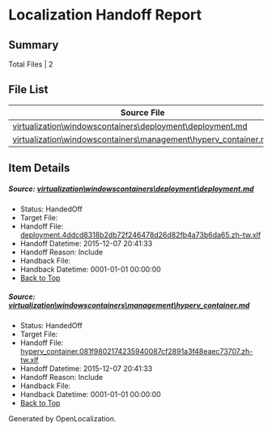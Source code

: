 # <a name='report-top'></a> Localization Handoff Report

## Summary
 Total Files | 2

## File List
 Source File | Status | Details 
 ----------- | ------ | ------- 
 [virtualization\windowscontainers\deployment\deployment.md](https://github.com/Microsoft/Virtualization-Documentation-Private/blob/e3a45526ac31f2303c662454dd2486dbea883da2/virtualization/windowscontainers/deployment/deployment.md) | HandedOff | [Details](#f8299eb5b51a0611510bc0aaebec04f707b6359a195)
 [virtualization\windowscontainers\management\hyperv_container.md](https://github.com/Microsoft/Virtualization-Documentation-Private/blob/e3a45526ac31f2303c662454dd2486dbea883da2/virtualization/windowscontainers/management/hyperv_container.md) | HandedOff | [Details](#e3467d95ff42cd306cabf383d6a45da5d18c996c204)

## Item Details
##### <a name='f8299eb5b51a0611510bc0aaebec04f707b6359a195'></a> Source: [virtualization\windowscontainers\deployment\deployment.md](https://github.com/Microsoft/Virtualization-Documentation-Private/blob/e3a45526ac31f2303c662454dd2486dbea883da2/virtualization/windowscontainers/deployment/deployment.md)
* Status: HandedOff
* Target File: 
* Handoff File: [deployment.4ddcd8318b2db72f246478d26d82fb4a73b6da65.zh-tw.xlf](https://github.com/Microsoft/Virtualization-Documentation-Private.handoff/blob/f7809901f8b1b1adca473d3955152b2baf5021ec/ol-handoff/Microsoft/Virtualization-Documentation-Private.zh-tw/live/deployment.4ddcd8318b2db72f246478d26d82fb4a73b6da65.zh-tw.xlf)
* Handoff Datetime: 2015-12-07 20:41:33
* Handoff Reason: Include
* Handback File: 
* Handback Datetime: 0001-01-01 00:00:00
* [Back to Top](#report-top)

##### <a name='e3467d95ff42cd306cabf383d6a45da5d18c996c204'></a> Source: [virtualization\windowscontainers\management\hyperv_container.md](https://github.com/Microsoft/Virtualization-Documentation-Private/blob/e3a45526ac31f2303c662454dd2486dbea883da2/virtualization/windowscontainers/management/hyperv_container.md)
* Status: HandedOff
* Target File: 
* Handoff File: [hyperv_container.081f9802174235940087cf2891a3f48eaec73707.zh-tw.xlf](https://github.com/Microsoft/Virtualization-Documentation-Private.handoff/blob/f7809901f8b1b1adca473d3955152b2baf5021ec/ol-handoff/Microsoft/Virtualization-Documentation-Private.zh-tw/live/hyperv_container.081f9802174235940087cf2891a3f48eaec73707.zh-tw.xlf)
* Handoff Datetime: 2015-12-07 20:41:33
* Handoff Reason: Include
* Handback File: 
* Handback Datetime: 0001-01-01 00:00:00
* [Back to Top](#report-top)


Generated by OpenLocalization.
